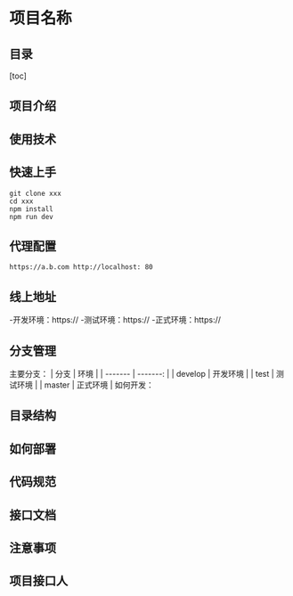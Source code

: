 # 项目名称
## 目录
[toc]
## 项目介绍
## 使用技术
## 快速上手
```
git clone xxx
cd xxx
npm install
npm run dev
```
## 代理配置
```
https://a.b.com http://localhost: 80
```
## 线上地址
-开发环境：https://
-测试环境：https://
-正式环境：https://
## 分支管理
主要分支：
| 分支    |     环境 |
| ------- | -------: |
| develop | 开发环境 |
| test    | 测试环境 |
| master  | 正式环境 |
如何开发：
## 目录结构
## 如何部署
## 代码规范
## 接口文档
## 注意事项
## 项目接口人
